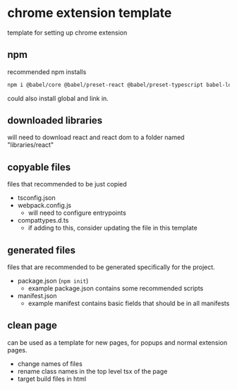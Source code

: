 # chrome extension template
template for setting up chrome extension

## npm
recommended npm installs
```bash
npm i @babel/core @babel/preset-react @babel/preset-typescript babel-loader css-loader fork-ts-checker-webpack-plugin less less-loader mini-css-extract-plugin typescript webpack webpack-cli
```

could also install global and link in.

## downloaded libraries
will need to download react and react dom to a folder named "libraries/react"

## copyable files
files that recommended to be just copied
- tsconfig.json
- webpack.config.js
    - will need to configure entrypoints
- compattypes.d.ts
    - if adding to this, consider updating the file in this template

## generated files
files that are recommended to be generated specifically for the project.
- package.json (`npm init`)
    - example package.json contains some recommended scripts
- manifest.json
    - example manifest contains basic fields that should be in all manifests

## clean page
can be used as a template for new pages, for popups and normal extension pages.
- change names of files
- rename class names in the top level tsx of the page
- target build files in html